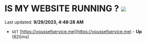 # IS MY WEBSITE RUNNING ? [![](https://img.shields.io/static/v1?label=Sponsor&message=%E2%9D%A4&logo=GitHub&color=%23fe8e86)](https://github.com/sponsors/<username>)

Last updated: **9/29/2023, 4:48:28 AM**

- `GET` [https://youssefservice.me](https://youssefservice.me) - **Up** (820ms)
